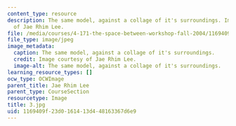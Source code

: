 ```yaml
---
content_type: resource
description: The same model, against a collage of it's surroundings. Image courtesy
  of Jae Rhim Lee.
file: /media/courses/4-171-the-space-between-workshop-fall-2004/1169409f23d0161413d448163367d6e9_3.jpg
file_type: image/jpeg
image_metadata:
  caption: The same model, against a collage of it's surroundings.
  credit: Image courtesy of Jae Rhim Lee.
  image-alt: The same model, against a collage of it's surroundings.
learning_resource_types: []
ocw_type: OCWImage
parent_title: Jae Rhim Lee
parent_type: CourseSection
resourcetype: Image
title: 3.jpg
uid: 1169409f-23d0-1614-13d4-48163367d6e9
---
```

